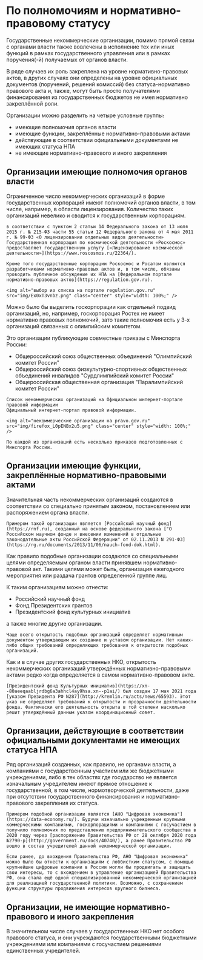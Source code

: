 # По полномочиям и нормативно-правовому статусу

Государственные некоммерческие организации, помимо прямой связи с органами власти также вовлечены в исполнение тех или иных функций в рамках государственного управления или в рамках поручения(-й) получаемых от органов власти.

В ряде случаев их роль закреплена на уровне нормативно-правовых актов, в других случаях они определены на уровне официальных документов (поручений, решений комиссий) без статуса-нормативно правового акта и, также, могут быть просто получателями финансирования из государственных бюджетов не имея нормативно закреплённой роли.

Организации можно разделить на четыре условные группы։
- имеющие полномочия органов власти
- имеющие функции, закреплённые нормативно-правовыми актами
- действующие в соответствии официальными документами не имеющих статуса НПА
- не имеющие нормативно-правового и иного закрепления

## Организации имеющие полномочия органов власти

Ограниченное число некоммерческих организаций в форме государственных корпораций имеют полномочий органов власти, в том числе, например, в области лицензирования. Количество таких организаций невелико и сводится к государственным корпорациям.

```admonish note 
в соответствии с пунктом 2 статьи 14 Федерального закона от 13 июля 2015 г. № 215-ФЗ части 55 статьи 12 Федерального закона от 4 мая 2011 г. № 99-ФЗ «О лицензировании отдельных видов деятельности» Государственная корпорация по космической деятельности «Роскосмос» предоставляет государственную услугу [«Лицензирование космической деятельности»](https://www.roscosmos.ru/22364/).

Кроме того государственные корпорации Роскосмос и Росатом являются разработчиками нормативно-правовых актов и, в том числе, обязаны проводить публичное обсуждение их НПА на [Федеральном портале нормативно-правовых актов](https://regulation.gov.ru).

<img alt="выбор из списка на портале regulation.gov.ru" src="img/Ex0xT3vnbz.png" class="center" style="width: 100%;" />
```

Можно было бы выделить госкорпорации как отдельный подвид организаций, но, например, госкорпорация Ростех не имеет нормативно правовых полномочий, зато такие полномочия есть у 3-х организаций связанных с олимпийским комитетом. 

Это организации публикующие совместные приказы с Минспорта России:
- Общероссийский союз общественных объединений "Олимпийский комитет России"
- Общероссийский союз физкультурно-спортивных общественных объединений инвалидов "Сурдлимпийский комитет России"
- Общероссийская общественная организация "Паралимпийский комитет России"


```admonish note
Список некоммерческих организаций на Официальном интернет-портале правовой информации
Официальный интернет-портал правовой информации.

<img alt="некоммерческие организации на pravo.gov.ru" src="img/firefox_L0pENBx2u5.png" class="center" style="width: 100%;" />

По каждой из организаций есть несколько приказов подготовленных с Минспорта России.
```


## Организации имеющие функции, закреплённые нормативно-правовыми актами

Значительная часть некоммерческих организаций создаются в соответствии со специально принятым законом, постановлением или распоряжением органа власти. 

```admonish example
Примером такой организации является [Российский научный фонд](https://rnf.ru), созданный на основе федерального закона ["О Российском научном фонде и внесении изменений в отдельные законодательные акты Российской Федерации" от 02.11.2013 N 291-ФЗ](https://rg.ru/documents/2013/11/06/nauch-fond-dok.html).
```

Как правило подобные организации создаются со специальными целями определяемым органом власти принявшем нормативно-правовой акт. Такими целями может быть, организация ежегодного мероприятия или раздача грантов определенной группе лиц.

К таким организациям можно отнести:
- Российский научный фонд
- Фонд Президентских грантов
- Президентский фонд культурных инициатив

а также многие другие организации.

```admonish note
Чаще всего открытость подобных организаций определяет нормативным документом утверждающим их создание и уставом организации. Нет каких-либо общих требований определяющих требования к открытости подобных организаций.
```

Как и в случае других государственных НКО, открытость некоммерческих организаций утверждённых нормативно-правовыми актами редко когда определяется в самом нормативно-правовом акте. 


```admonish example
[Президентский фонд Культурных инициатив](https://xn--80aeeqaabljrdbg6a3ahhcl4ay9hsa.xn--p1ai/) был создан 17 мая 2021 года [указом Президента РФ N287](http://kremlin.ru/acts/news/65593). Этот указ не определяет требований к открытости и прозрачности деятельности фонда. Фактически его деятельность открыта в той степени насколько решит утверждённый данным указом координационный совет.
```


## Организации, действующие в соответствии официальными документами не имеющих статуса НПА

Ряд организаций созданных, как правило, не органами власти, а компаниями с государственным участием или же бюджетными учреждениями, либо в тех областях где государство не является изначальным учредителем имеют прямое отношение к государственной, в том числе, нормотворческой деятельности, даже при отсутствии государственного финансирования и нормативно-правового закрепления их статуса.

```admonish example
Примером подобной организации является [АНО "Цифровая экономика"](https://data-economy.ru/). Будучи изначально учрежденным крупными коммерческими компаниями, госкорпорациями и компаниями с госучастием в получило полномочия по представлению предпринимательского сообщества в 2020 году через [распоряжение Правительства РФ от 28 октября 2020 года №2790-р](http://government.ru/docs/40740/), а ранее Правительство РФ вошло в состав учредителей данной некоммерческой организации.

Если ранее, до вхождения Правительства РФ, АНО "Цифровая экономика" можно было бы отнести к организациям с лоббистким статусом, с помощью крупнейшие цифровые компании в России могли бы продвигать и защищать свои интересы, то с вхождением в управление организацией Правительства РФ, она стала ещё одной специализированной некоммерческой организацией для реализацией государственной политики. Возможно, с сохранением функции структуры продвижения интересов крупного бизнеса.
```

## Организации, не имеющие нормативно-правового и иного закрепления

В значительном числе случаев у государственных НКО нет особого правового статуса, и они учреждаются государственными бюджетными учреждениями или компаниями с госучастием решениями единственных учредителей.
